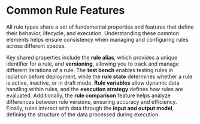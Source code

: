 # Common Rule Features

All rule types share a set of fundamental properties and features that define their behavior, lifecycle, and execution. Understanding these common elements helps ensure consistency when managing and configuring rules across different spaces.

Key shared properties include the **rule alias**, which provides a unique identifier for a rule, and **versioning**, allowing you to track and manage different iterations of a rule. The **test bench** enables testing rules in isolation before deployment, while the **rule state** determines whether a rule is active, inactive, or in draft mode. **Rule variables** allow dynamic data handling within rules, and the **execution strategy** defines how rules are evaluated. Additionally, the **rule comparison** feature helps analyze differences between rule versions, ensuring accuracy and efficiency. Finally, rules interact with data through the **input and output model**, defining the structure of the data processed during execution.
